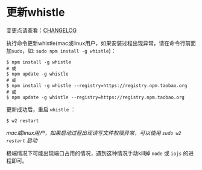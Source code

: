 # 更新whistle

变更点请查看：[CHANGELOG](https://github.com/avwo/whistle/blob/master/CHANGELOG.md#-)

执行命令更新whistle(mac或linux用户，如果安装过程出现异常，请在命令行前面加`sudo`，如: `sudo npm install -g whistle`)：
	
	$ npm install -g whistle 
	# 或
	$ npm update -g whistle
	# 或
	$ npm install -g whistle --registry=https://registry.npm.taobao.org
	# 或
	$ npm update -g whistle --registry=https://registry.npm.taobao.org
	
	
更新成功后，重启 `whistle` ：

	$ w2 restart
	
*mac或linux用户，如果启动过程出现读写文件权限异常，可以使用 `sudo w2 restart` 启动*

极端情况下可能出现端口占用的情况，遇到这种情况手动kill掉 `node` 或 `iojs` 的进程即可。